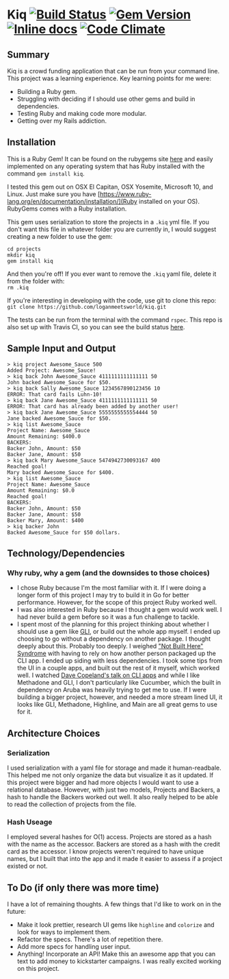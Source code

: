 
Kiq [![Build Status](https://travis-ci.org/loganmeetsworld/kiq.svg?branch=master)](https://travis-ci.org/loganmeetsworld/kiq) [![Gem Version](https://badge.fury.io/rb/kiq.svg)](https://badge.fury.io/rb/kiq) [![Inline docs](http://inch-ci.org/github/loganmeetsworld/kiq.svg?branch=master)](http://inch-ci.org/github/loganmeetsworld/kiq) [![Code Climate](https://codeclimate.com/github/loganmeetsworld/kiq/badges/gpa.svg)](https://codeclimate.com/github/loganmeetsworld/kiq)
=========

## Summary
Kiq is a crowd funding application that can be run from your command line. This project was a learning experience. Key learning points for me were:
* Building a Ruby gem.
* Struggling with deciding if I should use other gems and build in dependencies.
* Testing Ruby and making code more modular.
* Getting over my Rails addiction.

## Installation
This is a Ruby Gem! It can be found on the rubygems site [here](https://rubygems.org/gems/kiq) and easily implemented on any operating system that has Ruby installed with the command `gem install kiq`.  

I tested this gem out on OSX El Capitan, OSX Yosemite, Microsoft 10, and Linux. Just make sure you have [https://www.ruby-lang.org/en/documentation/installation/](Ruby installed on your OS). RubyGems comes with a Ruby installation.  

This gem uses serialization to store the projects in a `.kiq` yml file. If you don't want this file in whatever folder you are currently in, I would suggest creating a new folder to use the gem: 
``` 
cd projects  
mkdir kiq  
gem install kiq  
```
And then you're off! If you ever want to remove the `.kiq` yaml file, delete it from the folder with:  
`rm .kiq`  

If you're interesting in developing with the code, use git to clone this repo:  
`git clone https://github.com/loganmeetsworld/kiq.git`

The tests can be run from the terminal with the command `rspec`. This repo is also set up with Travis CI, so you can see the build status [here](https://travis-ci.org/loganmeetsworld/kiq). 

## Sample Input and Output
```
> kiq project Awesome_Sauce 500  
Added Project: Awesome_Sauce!  
> kiq back John Awesome_Sauce 4111111111111111 50  
John backed Awesome_Sauce for $50.  
> kiq back Sally Awesome_Sauce 1234567890123456 10  
ERROR: That card fails Luhn-10!  
> kiq back Jane Awesome_Sauce 4111111111111111 50  
ERROR: That card has already been added by another user!  
> kiq back Jane Awesome_Sauce 5555555555554444 50  
Jane backed Awesome_Sauce for $50.  
> kiq list Awesome_Sauce  
Project Name: Awesome_Sauce  
Amount Remaining: $400.0  
BACKERS:  
Backer John, Amount: $50  
Backer Jane, Amount: $50  
> kiq back Mary Awesome_Sauce 5474942730093167 400  
Reached goal!  
Mary backed Awesome_Sauce for $400.  
> kiq list Awesome_Sauce  
Project Name: Awesome_Sauce  
Amount Remaining: $0.0  
Reached goal!  
BACKERS:  
Backer John, Amount: $50  
Backer Jane, Amount: $50  
Backer Mary, Amount: $400  
> kiq backer John  
Backed Awesome_Sauce for $50 dollars.  
```

## Technology/Dependencies

### Why ruby, why a gem (and the downsides to those choices)
* I chose Ruby because I'm the most familiar with it. If I were doing a longer form of this project I may try to build it in Go for better performance. However, for the scope of this project Ruby worked well. 
* I was also interested in Ruby because I thought a gem would work well. I had never build a gem before so it was a fun challenge to tackle.
* I spent most of the planning for this project thinking about whether I should use a gem like [GLI](https://github.com/davetron5000/gli), or build out the whole app myself. I ended up choosing to go without a dependency on another package. I thought deeply about this. Probably too deeply. I weighed ["Not Built Here" Syndrome](http://www.richard-banks.org/2007/07/built-here-syndrome.html) with having to rely on how another person packaged up the CLI app. I ended up siding with less dependencies. I took some tips from the UI in a couple apps, and built out the rest of it myself, which worked well. I watched [Dave Copeland's talk on CLI apps](https://www.youtube.com/watch?v=eYk2Otz4X4I) and while I like Methadone and GLI, I don't particularly like Cucumber, which the built in dependency on Aruba was heavily trying to get me to use. If I were building a bigger project, however, and needed a more stream lined UI, it looks like GLI, Methadone, Highline, and Main are all great gems to use for it.

## Architecture Choices
### Serialization
I used serialization with a yaml file for storage and made it human-readbale. This helped me not only organize the data but visualize it as it updated. If this project were bigger and had more objects I would want to use a relational database. However, with just two models, Projects and Backers, a hash to handle the Backers worked out well. It also really helped to be able to read the collection of projects from the file. 

### Hash Useage
I employed several hashes for O(1) access. Projects are stored as a hash with the name as the accessor. Backers are stored as a hash with the credit card as the accessor. I know projects weren't required to have unique names, but I built that into the app and it made it easier to assess if a project existed or not. 

## To Do (if only there was more time)
I have a lot of remaining thoughts. A few things that I'd like to work on in the future:
* Make it look prettier, research UI gems like `highline` and `colorize` and look for ways to implement them.
* Refactor the specs. There's a lot of repetition there.
* Add more specs for handling user input.
* Anything! Incorporate an API! Make this an awesome app that you can text to add money to kickstarter campaigns. I was really excited working on this project. 

